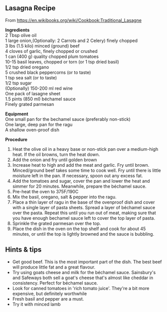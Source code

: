 ## Lasagna Recipe
From https://en.wikibooks.org/wiki/Cookbook:Traditional_Lasagne

**Ingredients**</br>
2 Tbsp olive oil</br>
1 large onion,(Optionally: 2 Carrots and 2 Celery) finely chopped</br>
3 lbs (1.5 kilo) minced (ground) beef</br>
4 cloves of garlic, finely chopped or crushed</br>
1 can (400 g) quality chopped plum tomatoes</br>
10-15 basil leaves, chopped or torn (or 1 tsp dried basil)</br>
1/2 tsp dried oregano</br>
5 crushed black peppercorns (or to taste)</br>
1 tsp sea salt (or to taste)</br>
1/2 tsp sugar</br>
(Optionally) 150-200 ml red wine</br>
One pack of lasagne sheet</br>
1.5 pints (850 ml) béchamel sauce</br>
Finely grated parmesan</br>

**Equipment**</br>
One small pan for the bechamel sauce (preferably non-stick)</br>
One large, deep pan for the ragu</br>
A shallow oven-proof dish

**Procedure**

1. Heat the olive oil in a heavy base or non-stick pan over a medium-high heat. If the oil browns, turn the heat down. 
2. Add the onion and fry until golden brown
3. Increase heat to high and add the meat and garlic. Fry until brown. Minced/ground beef takes some time to cook well. Fry until there is little moisture left in the pan. If necessary, spoon out any excess fat.
4. Add the tomatoes and sugar, cover the pan and lower the heat and simmer for 20 minutes. Meanwhile, prepare the béchamel sauce.
5. Pre-heat the oven to 375F/190C
6. Mix the basil, oregano, salt & pepper into the ragu.
7. Place a thin layer of ragu in the base of the ovenproof dish and cover with a single layer of pasta sheets. Spread a layer of béchamel sauce over the pasta. Repeat this until you run out of meat, making sure that you have enough bechamel sauce left to cover the top layer of pasta.
8. Sprinkle the grated parmesan over the top.
9. Place the dish in the oven on the top shelf and cook for about 45 minutes, or until the top is lightly browned and the sauce is bubbling.
## Hints & tips
* Get good beef. This is the most important part of the dish. The best beef will produce little fat and a great flavour.
* Try using goats cheese and milk for the béchamel sauce. Sainsbury's and Safeways both sell a goat's cheese that's almost like cheddar in consistency. Perfect for béchamel sauce.
* Look for canned tomatoes in 'rich tomato juice'. They're a bit more expensive, but definitely worthwhile
* Fresh basil and pepper are a must.
* Try it with minced lamb
